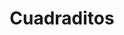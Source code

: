 ---
title: Cuadraditos
date: 
draft: false

# descripcion
description : Cuadraditos

materials: Plata 925

color: Plateado

dimensions: 0,6 cm

code: 01-03-0281

type: "Aros"

categories: []

price: $4.620,00

price_eftvo: $3.930,00

# Images
# first image will be shown in the product page
images:
  # - image: "images/path_to_image"
  # La ubicacion de las imagenes es imagenes/Aros/Aros.Microcubic/01-03-0281-cuadraditos
  - image: "./images/aros/microcubic/01-03-0281-cuadraditos_a.jpeg"
  - image: "./images/aros/microcubic/01-03-0281-cuadraditos_b.jpeg"
---
